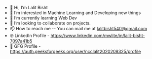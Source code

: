 - 👋 Hi, I’m Lalit Bisht
- 👀 I’m interested in Machine Learning and Developing new things
- 🌱 I’m currently learning Web Dev
- 💞️ I’m looking to collaborate on projects.
- 📫 How to reach me -- You can mail me at lalitbisht540@gmail.com
- 🤓 LinkedIn Profile - 
https://www.linkedin.com/mwlite/in/lalit-bisht-7097a41b5
- 📒 GFG Profile - https://auth.geeksforgeeks.org/user/ncclalit2020208325/profile
<!---
LB540/LB540 is a ✨ special ✨ repository because its `README.md` (this file) appears on your GitHub profile.
You can click the Preview link to take a look at your changes.
--->
